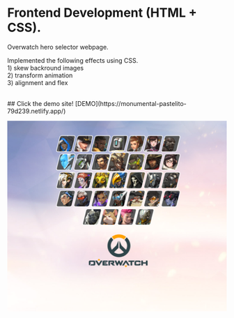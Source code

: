 # Frontend Development (HTML + CSS).
<p> Overwatch hero selector webpage. </p>
<p> Implemented the following effects using CSS. <br>
 1) skew backround images <br>
 2) transform animation <br>
 3) alignment and flex <br> <br>
 </p>

<p>
 ## Click the demo site!
[DEMO](https://monumental-pastelito-79d239.netlify.app/)
</p>

![screenshot](https://github.com/kyungsun-lee-work/CSS_overwatch_hero_select_effect/blob/main/screenshot.png)
